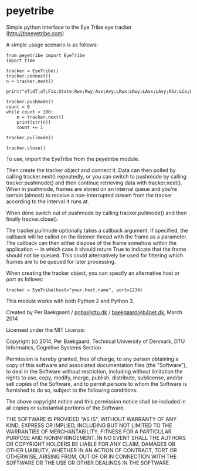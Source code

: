 peyetribe
=========

Simple python interface to the Eye Tribe eye tracker (http://theeyetribe.com)

A simple usage scenario is as follows:

    from peyetribe import EyeTribe
    import time

    tracker = EyeTribe()
    tracker.connect()
    n = tracker.next()

    print("eT;dT;aT;Fix;State;Rwx;Rwy;Avx;Avy;LRwx;LRwy;LAvx;LAvy;RSz;LCx;LCy;RRwx;RRwy;RAvx;RAvy;RS;RCx;RCy\n")

    tracker.pushmode()
    count = 0
    while count < 100:
        n = tracker.next()
        print(str(n))
        count += 1

    tracker.pullmode()

    tracker.close()

To use, import the EyeTribe from the peyetribe module.

Then create the tracker object and connect it. Data can then polled by calling tracker.next() repeatedly,
or you can switch to pushmode by calling tracker.pushmode() and then continue retrieving data with 
tracker.next(). When in pushmode, frames are stored on an internal queue and you're certain (almost) to
receive a non-interrupted stream from the tracker according to the interval it runs at.

When done switch out of pushmode by calling tracker.pullmode() and then finally tracker.close().

The tracker.pullmode optionally takes a callback argument. If specified, the callback will be called on
the listener thread with the frame as a parameter. The callback can then either dispose of the frame somehow
within the application -- in which case it should return True to indicate that the frame should not be queued.
This could alternatively be used for filtering which frames are to be queued for later processing.

When creating the tracker object, you can specify an alternative host or port as follows:

    tracker = EyeTribe(host="your.host.name", port=1234)

This module works with both Python 2 and Python 3.


Created by Per Baekgaard / pgba@dtu.dk / baekgaard@b4net.dk, March 2014

Licensed under the MIT License:

Copyright (c) 2014, Per Baekgaard, Technical University of Denmark, DTU Informatics, Cognitive Systems Section

Permission is hereby granted, free of charge, to any person obtaining a copy of this software and associated
documentation files (the "Software"), to deal in the Software without restriction, including without
limitation the rights to use, copy, modify, merge, publish, distribute, sublicense, and/or sell copies of the
Software, and to permit persons to whom the Software is furnished to do so, subject to the following conditions:

The above copyright notice and this permission notice shall be included in all copies or substantial portions
of the Software.

THE SOFTWARE IS PROVIDED "AS IS", WITHOUT WARRANTY OF ANY KIND, EXPRESS OR IMPLIED, INCLUDING BUT NOT
LIMITED TO THE WARRANTIES OF MERCHANTABILITY, FITNESS FOR A PARTICULAR PURPOSE AND NONINFRINGEMENT.
IN NO EVENT SHALL THE AUTHORS OR COPYRIGHT HOLDERS BE LIABLE FOR ANY CLAIM, DAMAGES OR OTHER LIABILITY,
WHETHER IN AN ACTION OF CONTRACT, TORT OR OTHERWISE, ARISING FROM, OUT OF OR IN CONNECTION WITH THE SOFTWARE
OR THE USE OR OTHER DEALINGS IN THE SOFTWARE.
